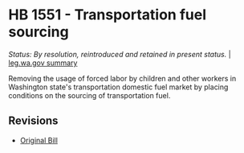 # HB 1551 - Transportation fuel sourcing
*Status: By resolution, reintroduced and retained in present status.* | [leg.wa.gov summary](https://app.leg.wa.gov/billsummary?BillNumber=1551&Year=2021)

Removing the usage of forced labor by children and other workers in Washington state's transportation domestic fuel market by placing conditions on the sourcing of transportation fuel.

## Revisions
* [Original Bill](1/)